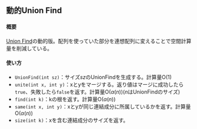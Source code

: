 ## 動的Union Find

#### 概要

[Union Find](https://nyaannyaan.github.io/library/data-structure/union-find.hpp)の動的版。配列を使っていた部分を連想配列に変えることで空間計算量を削減している。

#### 使い方

- `UnionFind(int sz)`：サイズ$sz$のUnionFindを生成する。計算量$\mathrm{O}(1)$
- `unite(int x, int y)`：xとyをマージする。返り値はマージに成功したら`true`、失敗したら`false`を返す。計算量$\mathrm{O}(\alpha(n))$($n$はUnionFindのサイズ)
- `find(int k)`：kの根を返す。計算量$\mathrm{O}(\alpha(n))$
- `same(int x, int y)`：xとyが同じ連結成分に所属しているかを返す。計算量$\mathrm{O}(\alpha(n))$
- `size(int k)`：xを含む連結成分のサイズを返す。

